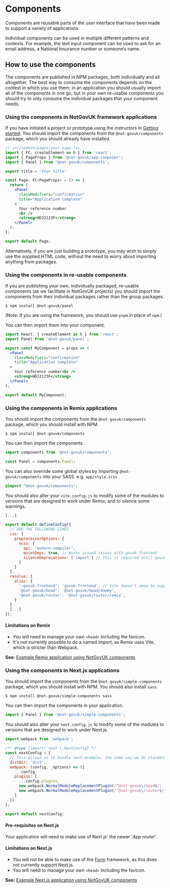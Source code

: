 Components
==========

Components are reusable parts of the user interface that have been made to support a variety of applications.

Individual components can be used in multiple different patterns and contexts. For example, the text input component can be used to ask for an email address, a National Insurance number or someone’s name.


How to use the components
-------------------------

The components are published in NPM packages, both individually and all altogether. The best way to consume the components depends on the context in which you use them; in an application you should usually import all of the components in one go, but in your own re-usable components you should try to only consume the individual packages that your component needs.


### Using the components in NotGovUK framework applications

If you have initiated a project or prototype using the instructors in [Getting started]. You should import the components from the `@not-govuk/components` package, which you should already have installed.

```jsx
// src/common/pages/your-page.tsx
import { FC, createElement as h } from 'react';
import { PageProps } from '@not-govuk/app-composer';
import { Panel } from '@not-govuk/components';

export title = 'Your title'

const Page: FC<PageProps> = () => {
  return (
    <Panel
      classModifiers="confirmation"
      title="Application complete"
    >
      Your reference number
      <br />
      <strong>HDJ2123F</strong>
    </Panel>
  );
};

export default Page;
```

Alternatively, if you are just building a prototype, you may wish to simply use the supplied HTML code, without the need to worry about importing anything from packages.


### Using the components in re-usable components

If you are publishing your own, individually packaged, re-usable components (as we facilitate in NotGovUK projects) you should import the components from their individual packages rather than the group packages.

```shell
$ npm install @not-govuk/panel
```

(Note: If you are using the framework, you should use `pnpm` in place of `npm`.)

You can then import them into your component.

```jsx
import React, { createElement as h } from 'react';
import Panel from '@not-govuk/panel';

export const MyComponent = props => (
  <Panel
    classModifiers="confirmation"
    title="Application complete"
  >
    Your reference number<br />
    <strong>HDJ2123F</strong>
  </Panel>
);

export default MyComponent;
```


### Using the components in Remix applications

You should import the components from the `@not-govuk/components` package, which you should install with NPM.

```shell
$ npm install @not-govuk/components
```

You can then import the components.

```jsx
import components from '@not-govuk/components';

const Panel = components.Panel;
```

You can also override some global styles by importing `@not-govuk/components` into your SASS. e.g. `app/style.scss`

```scss
@import "@not-govuk/components";
```

You should also alter your `vite.config.js` to modify some of the modules to versions that are designed to work under Remix, and to silence some warnings.

```js
[...]

export default defineConfig({
  // ADD THE FOLLOWING LINES
  css: {
    preprocessorOptions: {
      scss: {
        api: 'modern-compiler',
        quietDeps: true, // Works around issues with govuk-frontend
        silenceDeprecations: ['import'] // This is required until govuk-frontend moves to using modules
      }
    }
  },
  resolve: {
    alias: {
      '~govuk-frontend': 'govuk-frontend', // Vite doesn't seem to support tilde's but other frameworks require it
      '@not-govuk/head': '@not-govuk/head/dummy',
      '@not-govuk/router': '@not-govuk/router/remix',
    }
  }
  [...]
});
```

#### Limitations on Remix

- You will need to manage your own `<head>` including the favicon.
- It's not currently possible to do a named import, as Remix uses Vite, which is stricter than Webpack.

**See:** [Example Remix application using NotGovUK components]

### Using the components in Next.js applications

You should import the components from the `@not-govuk/simple-components` package, which you should install with NPM. You should also install `sass`.

```shell
$ npm install @not-govuk/simple-components sass
```

You can then import the components in your application.

```jsx
import { Panel } from '@not-govuk/simple-components';
```

You should also alter your `next.config.js` to modify some of the modules to versions that are designed to work under Next.js.

```js
import webpack from 'webpack';

/** @type {import('next').NextConfig} */
const nextConfig = {
  // This allows us to handle next-example, the same way we do standard apps, in CI
  distDir: 'dist',
  webpack: (config, _options) => ({
    ...config,
    plugins: [
      ...config.plugins,
      new webpack.NormalModuleReplacementPlugin(/^@not-govuk\/head$/, '@not-govuk\/head\/dummy'),    // ADD THIS LINE
      new webpack.NormalModuleReplacementPlugin(/^@not-govuk\/router$/, '@not-govuk\/router\/next'), // ADD THIS LINE
    ]
  })
};

export default nextConfig;
```


#### Pre-requisites on Next.js

Your application will need to make use of Next.js' the newer '_App router_'.


#### Limitations on Next.js

- You will not be able to make use of the [Form] framework, as this does not currently support Next.js.
- You will need to manage your own `<head>` including the favicon.

**See:** [Example Next.js application using NotGovUK components]


[Getting started]: https://not-gov.uk/get-started
[Form]: https://not-gov.uk/components?name=Form
[Example Remix application using NotGovUK components]: https://github.com/daniel-ac-martin/NotGovUK/tree/master/apps/remix-example
[Example Next.js application using NotGovUK components]: https://github.com/daniel-ac-martin/NotGovUK/tree/master/apps/next-example
